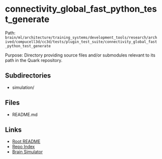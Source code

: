 # connectivity_global_fast_python_test_generate

Path: `brain/ml/architecture/training_systems/development_tools/research/archived/compucell3d/cc3d/tests/plugin_test_suite/connectivity_global_fast_python_test_generate`

Purpose: Directory providing source files and/or submodules relevant to its path in the Quark repository.

## Subdirectories
- simulation/

## Files
- README.md

## Links
- [Root README](../../../../../../../../../../../README.md)
- [Repo Index](../../../../../../../../../../../repo_index.json)
- [Brain Simulator](../../../../../../../../../../../brain/architecture/brain_simulator.py)
